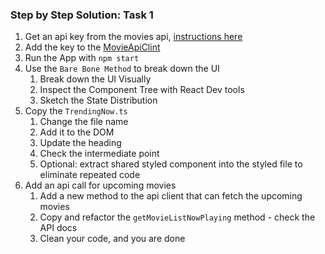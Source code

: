 

### Step by Step Solution: Task 1

1. Get an api key from the movies api, [instructions here](https://developers.themoviedb.org/3)
2. Add the key to the [MovieApiClint](src/utils/movieApiClient.ts)
3. Run the App with `npm start` 
4. Use the `Bare Bone Method` to break down the UI
   1. Break down the UI Visually
   2. Inspect the Component Tree with React Dev tools
   3. Sketch the State Distribution
5. Copy the `TrendingNow.ts`
   1. Change the file name
   2. Add it to the DOM
   3. Update the heading
   4. Check the intermediate point
   5. Optional: extract shared styled component into the styled file to eliminate repeated code
6. Add an api call for upcoming movies
   1. Add a new method to the api client that can fetch the upcoming movies
   2. Copy and refactor the `getMovieListNowPlaying` method - check the API docs
   3. Clean your code, and you are done

